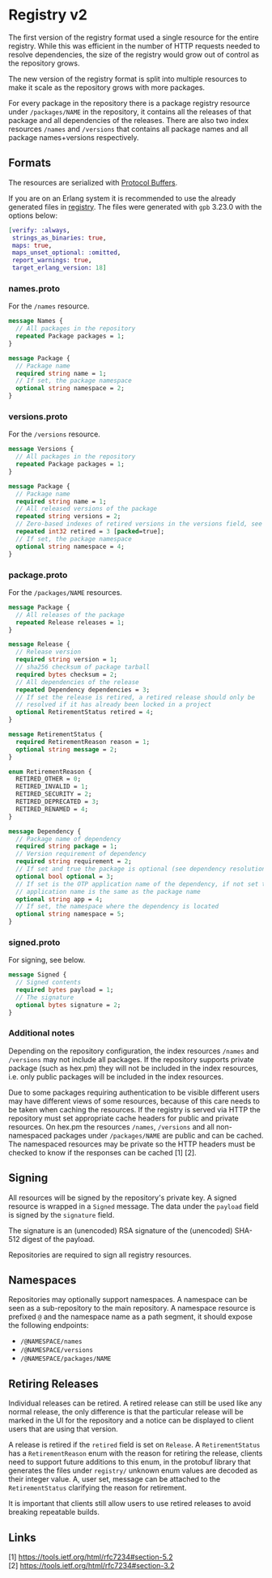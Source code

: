 # Registry v2

The first version of the registry format used a single resource for the entire registry. While this was efficient in the number of HTTP requests needed to resolve dependencies, the size of the registry would grow out of control as the repository grows.

The new version of the registry format is split into multiple resources to make it scale as the repository grows with more packages.

For every package in the repository there is a package registry resource under `/packages/NAME` in the repository, it contains all the releases of that package and all dependencies of the releases. There are also two index resources `/names` and `/versions` that contains all package names and all package names+versions respectively.

## Formats

The resources are serialized with [Protocol Buffers](https://developers.google.com/protocol-buffers/).

If you are on an Erlang system it is recommended to use the already generated files in [registry](https://github.com/hexpm/specifications/blob/master/registry). The files were generated with `gpb` 3.23.0 with the options below:

```elixir
[verify: :always,
 strings_as_binaries: true,
 maps: true,
 maps_unset_optional: :omitted,
 report_warnings: true,
 target_erlang_version: 18]
```

### names.proto

For the `/names` resource.

```protobuf
message Names {
  // All packages in the repository
  repeated Package packages = 1;
}

message Package {
  // Package name
  required string name = 1;
  // If set, the package namespace
  optional string namespace = 2;
}
```

### versions.proto

For the `/versions` resource.

```protobuf
message Versions {
  // All packages in the repository
  repeated Package packages = 1;
}

message Package {
  // Package name
  required string name = 1;
  // All released versions of the package
  repeated string versions = 2;
  // Zero-based indexes of retired versions in the versions field, see package.proto
  repeated int32 retired = 3 [packed=true];
  // If set, the package namespace
  optional string namespace = 4;
}
```

### package.proto

For the `/packages/NAME` resources.

```protobuf
message Package {
  // All releases of the package
  repeated Release releases = 1;
}

message Release {
  // Release version
  required string version = 1;
  // sha256 checksum of package tarball
  required bytes checksum = 2;
  // All dependencies of the release
  repeated Dependency dependencies = 3;
  // If set the release is retired, a retired release should only be
  // resolved if it has already been locked in a project
  optional RetirementStatus retired = 4;
}

message RetirementStatus {
  required RetirementReason reason = 1;
  optional string message = 2;
}

enum RetirementReason {
  RETIRED_OTHER = 0;
  RETIRED_INVALID = 1;
  RETIRED_SECURITY = 2;
  RETIRED_DEPRECATED = 3;
  RETIRED_RENAMED = 4;
}

message Dependency {
  // Package name of dependency
  required string package = 1;
  // Version requirement of dependency
  required string requirement = 2;
  // If set and true the package is optional (see dependency resolution)
  optional bool optional = 3;
  // If set is the OTP application name of the dependency, if not set the
  // application name is the same as the package name
  optional string app = 4;
  // If set, the namespace where the dependency is located
  optional string namespace = 5;
}
```

### signed.proto

For signing, see below.

```protobuf
message Signed {
  // Signed contents
  required bytes payload = 1;
  // The signature
  optional bytes signature = 2;
}
```

### Additional notes

Depending on the repository configuration, the index resources `/names` and `/versions` may not include all packages. If the repository supports private package (such as hex.pm) they will not be included in the index resources, i.e. only public packages will be included in the index resources.

Due to some packages requiring authentication to be visible different users may have different views of some resources, because of this care needs to be taken when caching the resources. If the registry is served via HTTP the repository must set appropriate cache headers for public and private resources. On hex.pm the resources `/names`, `/versions` and all non-namespaced packages under `/packages/NAME` are public and can be cached. The namespaced resources may be private so the HTTP headers must be checked to know if the responses can be cached [1] [2].

## Signing

All resources will be signed by the repository's private key. A signed resource is wrapped in a `Signed` message. The data under the `payload`
field is signed by the `signature` field.

The signature is an (unencoded) RSA signature of the (unencoded) SHA-512 digest of the payload.

Repositories are required to sign all registry resources.

## Namespaces

Repositories may optionally support namespaces. A namespace can be seen as a sub-repository to the main repository. A namespace resource is prefixed `@` and the namespace name as a path segment, it should expose the following endpoints:

 * `/@NAMESPACE/names`
 * `/@NAMESPACE/versions`
 * `/@NAMESPACE/packages/NAME`

## Retiring Releases

Individual releases can be retired. A retired release can still be used like any normal release, the only difference is that the particular release will be marked in the UI for the repository and a notice can be displayed to client users that are using that version.

A release is retired if the `retired` field is set on `Release`. A `RetirementStatus` has a `RetirementReason` enum with the reason for retiring the release, clients need to support future additions to this enum, in the protobuf library that generates the files under `registry/` unknown enum values are decoded as their integer value. A, user set, message can be attached to the `RetirementStatus` clarifying the reason for retirement.

It is important that clients still allow users to use retired releases to avoid breaking repeatable builds.

## Links

[1] https://tools.ietf.org/html/rfc7234#section-5.2  
[2] https://tools.ietf.org/html/rfc7234#section-3.2  
